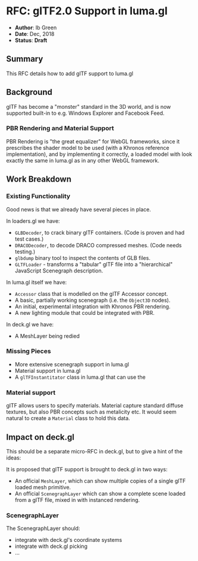 # RFC: glTF2.0 Support in luma.gl

* **Author**: Ib Green
* **Date**: Dec, 2018
* **Status**: **Draft**


## Summary

This RFC details how to add glTF support to luma.gl


## Background

glTF has become a "monster" standard in the 3D world, and is now supported built-in to e.g. Windows Explorer and Facebook Feed.

### PBR Rendering and Material Support

PBR Rendering is "the great equalizer" for WebGL frameworks, since it prescribes the shader model to be used (with a Khronos reference implementation), and by implementing it correctly, a loaded model with look exactly the same in luma.gl as in any other WebGL framework.


## Work Breakdown

### Existing Functionality

Good news is that we already have several pieces in place.

In loaders.gl we have:

* `GLBDecoder`, to crack binary glTF containers. (Code is proven and had test cases.)
* `DRACODecoder`, to decode DRACO compressed meshes. (Code needs testing.)
* `glbdump` binary tool to inspect the contents of GLB files.
* `GLTFLoader` - transforms a "tabular" glTF file into a "hierarchical" JavaScript Scenegraph description.

In luma.gl itself we have:

* `Accessor` class that is modelled on the glTF Accessor concept.
* A basic, partially working scenegraph (i.e. the `Object3D` nodes).
* An initial, experimental integration with Khronos PBR rendering.
* A new lighting module that could be integrated with PBR.

In deck.gl we have:

* A MeshLayer being redied


### Missing Pieces

* More extensive scenegraph support in luma.gl
* Material support in luma.gl
* A `glTFInstantitator` class in luma.gl that can use the


### Material support

glTF allows users to specify materials. Material capture standard diffuse textures, but also PBR concepts such as metalicity etc. It would seem natural to create a `Material` class to hold this data.


## Impact on deck.gl

This should be a separate micro-RFC in deck.gl, but to give a hint of the ideas:

It is proposed that glTF support is brought to deck.gl in two ways:

* An official `MeshLayer`, which can show multiple copies of a single glTF loaded mesh primitive.
* An official `ScenegraphLayer` which can show a complete scene loaded from a glTF file, mixed in with instanced rendering.


### ScenegraphLayer

The ScenegraphLayer should:

* integrate with deck.gl's coordinate systems
* integrate with deck.gl picking
* ...
